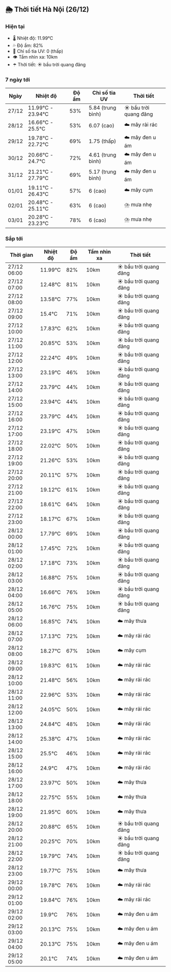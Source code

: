 ## 🌦️ Thời tiết Hà Nội (26/12)

### Hiện tại

- 🌡️ Nhiệt độ: 11.99℃
- 💦 Độ ẩm: 82%
- 🌟 Chỉ số tia UV: 0 (thấp)
- 👁️ Tầm nhìn xa: 10km
- ☂️ Thời tiết: ☀️ bầu trời quang đãng

### 7 ngày tới

| Ngày | Nhiệt độ | Độ ẩm | Chỉ số tia UV | Thời tiết |
| --- | --- | --- | --- | --- |
| 27/12 | 11.99℃ - 23.94℃ | 53% | 5.84 (trung bình) | ☀️ bầu trời quang đãng |
| 28/12 | 16.66℃ - 25.5℃ | 53% | 6.07 (cao) | ☁️ mây rải rác |
| 29/12 | 19.78℃ - 22.72℃ | 69% | 1.75 (thấp) | ☁️ mây đen u ám |
| 30/12 | 20.66℃ - 24.7℃ | 72% | 4.61 (trung bình) | ☁️ mây đen u ám |
| 31/12 | 21.21℃ - 27.79℃ | 69% | 5.17 (trung bình) | ☁️ mây đen u ám |
| 01/01 | 19.11℃ - 26.43℃ | 57% | 6 (cao) | ☁️ mây cụm |
| 02/01 | 20.48℃ - 25.11℃ | 63% | 6 (cao) | ⛈️ mưa nhẹ |
| 03/01 | 20.28℃ - 23.23℃ | 78% | 6 (cao) | ⛈️ mưa nhẹ |

### Sắp tới

| Thời gian | Nhiệt độ | Độ ẩm | Tầm nhìn xa | Thời tiết |
| --- | --- | --- | --- | --- |
| 27/12 06:00 | 11.99℃ | 82% | 10km | ☀️ bầu trời quang đãng |
| 27/12 07:00 | 12.48℃ | 81% | 10km | ☀️ bầu trời quang đãng |
| 27/12 08:00 | 13.58℃ | 77% | 10km | ☀️ bầu trời quang đãng |
| 27/12 09:00 | 15.4℃ | 71% | 10km | ☀️ bầu trời quang đãng |
| 27/12 10:00 | 17.83℃ | 62% | 10km | ☀️ bầu trời quang đãng |
| 27/12 11:00 | 20.85℃ | 53% | 10km | ☀️ bầu trời quang đãng |
| 27/12 12:00 | 22.24℃ | 49% | 10km | ☀️ bầu trời quang đãng |
| 27/12 13:00 | 23.19℃ | 46% | 10km | ☀️ bầu trời quang đãng |
| 27/12 14:00 | 23.79℃ | 44% | 10km | ☀️ bầu trời quang đãng |
| 27/12 15:00 | 23.94℃ | 44% | 10km | ☀️ bầu trời quang đãng |
| 27/12 16:00 | 23.79℃ | 44% | 10km | ☀️ bầu trời quang đãng |
| 27/12 17:00 | 23.19℃ | 47% | 10km | ☀️ bầu trời quang đãng |
| 27/12 18:00 | 22.02℃ | 50% | 10km | ☀️ bầu trời quang đãng |
| 27/12 19:00 | 21.26℃ | 53% | 10km | ☀️ bầu trời quang đãng |
| 27/12 20:00 | 20.11℃ | 57% | 10km | ☀️ bầu trời quang đãng |
| 27/12 21:00 | 19.12℃ | 61% | 10km | ☀️ bầu trời quang đãng |
| 27/12 22:00 | 18.61℃ | 64% | 10km | ☀️ bầu trời quang đãng |
| 27/12 23:00 | 18.17℃ | 67% | 10km | ☀️ bầu trời quang đãng |
| 28/12 00:00 | 17.79℃ | 69% | 10km | ☀️ bầu trời quang đãng |
| 28/12 01:00 | 17.45℃ | 72% | 10km | ☀️ bầu trời quang đãng |
| 28/12 02:00 | 17.18℃ | 73% | 10km | ☀️ bầu trời quang đãng |
| 28/12 03:00 | 16.88℃ | 75% | 10km | ☀️ bầu trời quang đãng |
| 28/12 04:00 | 16.66℃ | 76% | 10km | ☀️ bầu trời quang đãng |
| 28/12 05:00 | 16.76℃ | 75% | 10km | ☀️ bầu trời quang đãng |
| 28/12 06:00 | 16.85℃ | 74% | 10km | ☁️ mây thưa |
| 28/12 07:00 | 17.13℃ | 72% | 10km | ☁️ mây rải rác |
| 28/12 08:00 | 18.27℃ | 67% | 10km | ☁️ mây cụm |
| 28/12 09:00 | 19.83℃ | 61% | 10km | ☁️ mây rải rác |
| 28/12 10:00 | 21.48℃ | 56% | 10km | ☁️ mây rải rác |
| 28/12 11:00 | 22.96℃ | 53% | 10km | ☁️ mây rải rác |
| 28/12 12:00 | 24.05℃ | 50% | 10km | ☁️ mây rải rác |
| 28/12 13:00 | 24.84℃ | 48% | 10km | ☁️ mây rải rác |
| 28/12 14:00 | 25.38℃ | 47% | 10km | ☁️ mây rải rác |
| 28/12 15:00 | 25.5℃ | 46% | 10km | ☁️ mây rải rác |
| 28/12 16:00 | 24.9℃ | 47% | 10km | ☁️ mây rải rác |
| 28/12 17:00 | 23.97℃ | 50% | 10km | ☁️ mây thưa |
| 28/12 18:00 | 22.75℃ | 55% | 10km | ☁️ mây thưa |
| 28/12 19:00 | 21.95℃ | 60% | 10km | ☁️ mây thưa |
| 28/12 20:00 | 20.88℃ | 65% | 10km | ☀️ bầu trời quang đãng |
| 28/12 21:00 | 20.25℃ | 70% | 10km | ☀️ bầu trời quang đãng |
| 28/12 22:00 | 19.79℃ | 74% | 10km | ☀️ bầu trời quang đãng |
| 28/12 23:00 | 19.77℃ | 75% | 10km | ☁️ mây thưa |
| 29/12 00:00 | 19.78℃ | 76% | 10km | ☁️ mây rải rác |
| 29/12 01:00 | 19.84℃ | 76% | 10km | ☁️ mây rải rác |
| 29/12 02:00 | 19.9℃ | 76% | 10km | ☁️ mây đen u ám |
| 29/12 03:00 | 20.13℃ | 75% | 10km | ☁️ mây đen u ám |
| 29/12 04:00 | 20.13℃ | 75% | 10km | ☁️ mây đen u ám |
| 29/12 05:00 | 20.1℃ | 74% | 10km | ☁️ mây đen u ám |
